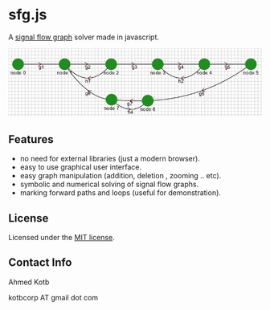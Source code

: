 # sfg.js

A [signal flow graph](http://en.wikipedia.org/wiki/Signal-flow_graph) solver made in javascript.

<p align="center"><img src="https://github.com/ahmedkotb/sfg.js/blob/master/sfg.png?raw=true"></p>

## Features

* no need for external libraries (just a modern browser).
* easy to use graphical user interface.
* easy graph manipulation (addition, deletion , zooming .. etc).
* symbolic and numerical solving of signal flow graphs.
* marking forward paths and loops (useful for demonstration).

## License

Licensed under the [MIT license](http://en.wikipedia.org/wiki/MIT_License).

## Contact Info

Ahmed Kotb

kotbcorp AT gmail dot com
